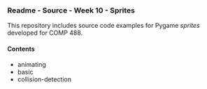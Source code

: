 ### Readme - Source - Week 10 - Sprites

This repository includes source code examples for Pygame *sprites* developed for COMP 488.

#### Contents
* animating
* basic
* collision-detection